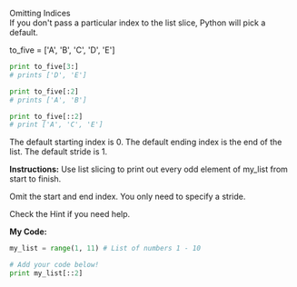 Omitting Indices<br>
If you don't pass a particular index to the list slice, Python will pick a default.

to_five = ['A', 'B', 'C', 'D', 'E']
```python
print to_five[3:]
# prints ['D', 'E'] 

print to_five[:2]
# prints ['A', 'B']

print to_five[::2]
# print ['A', 'C', 'E']
```
The default starting index is 0.
The default ending index is the end of the list.
The default stride is 1.

**Instructions:**
Use list slicing to print out every odd element of my_list from start to finish.

Omit the start and end index. You only need to specify a stride.

Check the Hint if you need help.

**My Code:**
```python
my_list = range(1, 11) # List of numbers 1 - 10

# Add your code below!
print my_list[::2]
```
